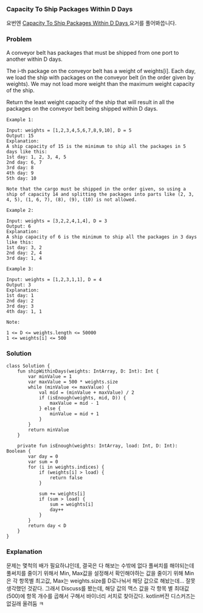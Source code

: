 ### Capacity To Ship Packages Within D Days



요번엔 [Capacity To Ship Packages Within D Days
](https://leetcode.com/problems/capacity-to-ship-packages-within-d-days//)요거를 풀어봐씁니다.

### Problem

A conveyor belt has packages that must be shipped from one port to another within D days.

The i-th package on the conveyor belt has a weight of weights[i].  Each day, we load the ship with packages on the conveyor belt (in the order given by weights). We may not load more weight than the maximum weight capacity of the ship.

Return the least weight capacity of the ship that will result in all the packages on the conveyor belt being shipped within D days.

 
```
Example 1:

Input: weights = [1,2,3,4,5,6,7,8,9,10], D = 5
Output: 15
Explanation: 
A ship capacity of 15 is the minimum to ship all the packages in 5 days like this:
1st day: 1, 2, 3, 4, 5
2nd day: 6, 7
3rd day: 8
4th day: 9
5th day: 10

Note that the cargo must be shipped in the order given, so using a ship of capacity 14 and splitting the packages into parts like (2, 3, 4, 5), (1, 6, 7), (8), (9), (10) is not allowed. 
```

```
Example 2:

Input: weights = [3,2,2,4,1,4], D = 3
Output: 6
Explanation: 
A ship capacity of 6 is the minimum to ship all the packages in 3 days like this:
1st day: 3, 2
2nd day: 2, 4
3rd day: 1, 4
```

```
Example 3:

Input: weights = [1,2,3,1,1], D = 4
Output: 3
Explanation: 
1st day: 1
2nd day: 2
3rd day: 3
4th day: 1, 1
```
 
```
Note:

1 <= D <= weights.length <= 50000
1 <= weights[i] <= 500
```

### Solution

```
class Solution {
    fun shipWithinDays(weights: IntArray, D: Int): Int {
        var minValue = 1
        var maxValue = 500 * weights.size 
        while (minValue <= maxValue) {
            val mid = (minValue + maxValue) / 2
            if (isEnough(weights, mid, D)) {
                maxValue = mid - 1
            } else {
                minValue = mid + 1
            }
        }
        return minValue
    }

    private fun isEnough(weights: IntArray, load: Int, D: Int): Boolean {
        var day = 0
        var sum = 0
        for (i in weights.indices) {
            if (weights[i] > load) {
                return false
            }

            sum += weights[i]
            if (sum > load) {
                sum = weights[i]
                day++
            }
        }
        return day < D
    }
}
```

### Explanation

문제는 몇척의 배가 필요하냐인데, 결국은 다 해보는 수밖에 없다 풀써치를 해야되는데 풀써치를 줄이기 위해서 Min, Max값을 설정해서 확인해야하는 값을 줄이기 위해 Min은 각 항목별 최고값, Max는 weights.size를 D로나눠서 해당 값으로 해놨는데... 잘못 생각했던 것같다. 그래서 Discuss를 봤는데, 해당 값의 맥스 값을 각 항목 별 최대값(500)에 항목 개수를 곱해서 구해서 바이너리 서치로 찾아갔다. kotlin버전 디스커즈는 없길래 올려둠 ㅋ
